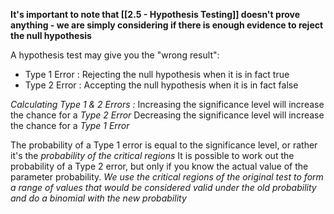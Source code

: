 **It's important to note that [[2.5 - Hypothesis Testing]] doesn't prove anything - we are simply considering if there is enough evidence to reject the null hypothesis**

A hypothesis test may give you the "wrong result":
- Type 1 Error : Rejecting the null hypothesis when it is in fact true
- Type 2 Error : Accepting the null hypothesis when it is in fact false

*Calculating Type 1 & 2 Errors :*
Increasing the significance level will increase the chance for a *Type 2 Error*
Decreasing the significance level will increase the chance for a *Type 1 Error*

The probability of a Type 1 error is equal to the significance level, or rather it's the *probability of the critical regions*
It is possible to work out the probability of a Type 2 error, but only if you know the actual value of the parameter probability. *We use the critical regions of the original test to form a range of values that would be considered valid under the old probability and do a binomial with the new probability*